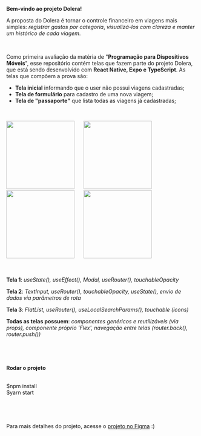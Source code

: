 **Bem-vindo ao projeto Dolera!**

A proposta do Dolera é tornar o controle financeiro em viagens mais simples: *registrar gastos por categoria*, *visualizá-los com clareza e manter um histórico de cada viagem*.

<br>

Como primeira avaliação da matéria de "**Programação para Dispositivos Móveis**", esse repositório contém telas que fazem parte do projeto Dolera, que está sendo desenvolvido com **React Native, Expo e TypeScript**. As telas que compõem a prova são:


- **Tela inicial** informando que o user não possui viagens cadastradas;
- **Tela de formulário** para cadastro de uma nova viagem;
- **Tela de "passaporte"** que lista todas as viagens já cadastradas;
<br>
  <p align="space-between">
  <img src="https://res.cloudinary.com/ddb437lsi/image/upload/v1747613585/tela-1-modal_byy5xs.jpg" width="180" />
    &nbsp;&nbsp;&nbsp;&nbsp;
  <img src="https://res.cloudinary.com/ddb437lsi/image/upload/v1747613585/tela-1_kyl9xv.jpg" width="180" />
    &nbsp;&nbsp;&nbsp;&nbsp;
  <img src="https://res.cloudinary.com/ddb437lsi/image/upload/v1747613585/tela-2_xpjo69.jpg" width="180" />
    &nbsp;&nbsp;&nbsp;&nbsp;
  <img src="https://res.cloudinary.com/ddb437lsi/image/upload/v1747613585/tela-3_zqy15d.jpg" width="180" />
</p>
<br>

**Tela 1**: *useState(), useEffect(), Modal, useRouter(), touchableOpacity*

**Tela 2**: *TextInput, useRouter(), touchableOpacity, useState(), envio de dados via parâmetros de rota*

**Tela 3**: *FlatList, useRouter(), useLocalSearchParams(), touchable (icons)*

**Todas as telas possuem**: *componentes genéricos e reutilizáveis (via props), componente próprio 'Flex', navegação entre telas (router.back(), router.push())*

&nbsp;
---

**Rodar o projeto**
<br><br>

$npm install
<br>
$yarn start

&nbsp;
---
Para mais detalhes do projeto, acesse o [projeto no Figma](https://www.figma.com/design/fjGc46XiurSlGO4aiXQMFq/dolera-public?node-id=1-3496&t=FWORCbHDTctx7rw1-1) :)
